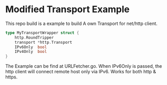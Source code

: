 # Modified Transport Example
This repo build is a example to build A own Transport for net/http client.
```go
type MyTransportWrapper struct {
	http.RoundTripper
	transport *http.Transport
	IPv6Only  bool
	IPv4Only  bool
}
```
The Example can be find at URLFetcher.go. When IPv6Only is passed, the http client will connect remote host only via IPv6.
Works for both http & https.
